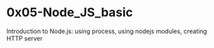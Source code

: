 # 0x05-Node_JS_basic

Introduction to Node.js: using process, using nodejs modules, creating HTTP server
